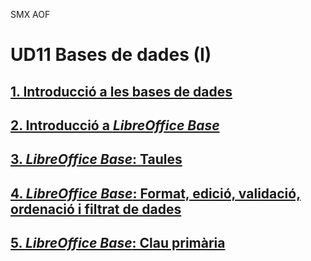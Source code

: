 SMX AOF
# UD11 Bases de dades (I)

## [1. Introducció a les bases de dades](db01_intro.ca.md)
## [2. Introducció a *LibreOffice Base*](db02_libreofficebase.ca.md)
## [3. *LibreOffice Base*: Taules](db03_base_tables.ca.md)
## [4. *LibreOffice Base*: Format, edició, validació, ordenació i filtrat de dades](db04_base_management.ca.md)
## [5. *LibreOffice Base*: Clau primària](db05_base_primary_key.ca.md)
<!--
## [6. *LibreOffice Base* Relacions entre taules. Integritat referencial](db06_base_relationships.ca.md)
## [5. *LibreOffice Base* Clau primària](db05_base_primary_key.ca.md)
## [5. *LibreOffice Base* Clau primària](db05_base_primary_key.ca.md)
## [5. *LibreOffice Base* Clau primària](db05_base_primary_key.ca.md)
-->
